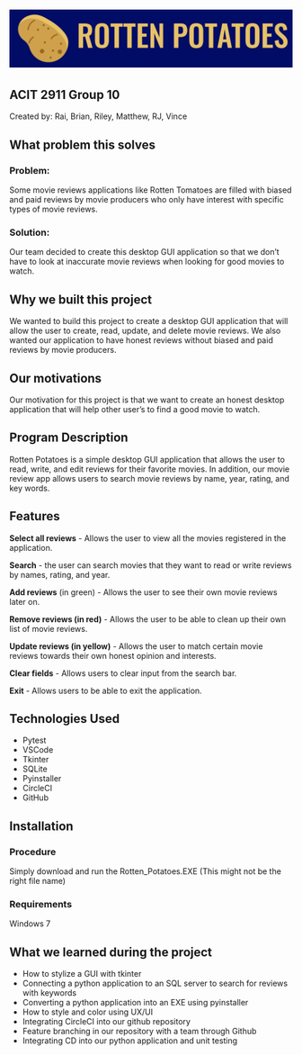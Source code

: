 
# ![GitHub Logo](./ui/potato.png)

## ACIT 2911 Group 10
Created by: Rai, Brian, Riley, Matthew, RJ, Vince

## **What problem this solves**

### __Problem__: 

Some movie reviews applications like  Rotten Tomatoes are filled with biased and paid reviews by movie producers who only have interest with specific types of movie reviews. 

### __Solution__:

Our team decided to create this desktop GUI application so that we don’t have to look at inaccurate movie reviews when looking for good movies to watch.

## **Why we built this project**

We wanted to build this project to create a desktop GUI application that will allow the user to create, read, update, and delete movie reviews. We also wanted our application to have honest reviews without biased and paid reviews by movie producers.

## **Our motivations**

Our motivation for this project is that we want to create an honest desktop application that will help other user’s to find a good movie to watch.

## **Program Description**

Rotten Potatoes is a simple desktop GUI application that allows the user to read, write, and edit reviews for their favorite movies. In addition, our movie review app allows users to search movie reviews by name, year, rating, and key words.

## **Features**

**Select all reviews** - Allows the user to view all the movies registered in the application.

**Search** - the user can search movies that they want to read or write reviews by names, rating, and year.

**Add reviews** (in green) - Allows the user to see their own movie reviews later on.

**Remove reviews (in red)** - Allows the user to be able to clean up their own list of movie reviews.

**Update reviews (in yellow)** - Allows the user to match certain movie reviews towards their own honest opinion and interests.

**Clear fields** - Allows users to clear input from the search bar.

**Exit** - Allows users to be able to exit the application.

## **Technologies Used**

* Pytest
* VSCode
* Tkinter
* SQLite
* Pyinstaller
* CircleCI
* GitHub

## **Installation**

### **Procedure**
Simply download and run the Rotten_Potatoes.EXE (This might not be the right file name)

### **Requirements**
Windows 7

## **What we learned during the project**

* How to stylize a GUI with tkinter
* Connecting a python application to an SQL server to search for reviews with keywords
* Converting a python application into an EXE using pyinstaller
* How to style and color using UX/UI      
* Integrating CircleCI into our github repository
* Feature branching in our repository with a team through Github
* Integrating CD into our python application and unit testing





